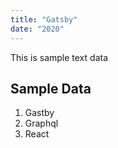 ```yaml
---
title: "Gatsby"
date: "2020"
---
```


This is sample text data

## Sample Data

1. Gastby
2. Graphql
3. React
